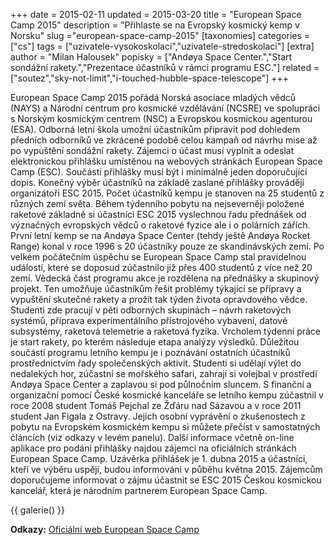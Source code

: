 +++
date = 2015-02-11
updated = 2015-03-20
title = "European Space Camp 2015"
description = "Přihlaste se na Evropský kosmický kemp v Norsku"
slug ="european-space-camp-2015"
[taxonomies]
categories = ["cs"]
tags = ["uzivatele-vysokoskolaci","uzivatele-stredoskolaci"]
[extra]
author = "Milan Halousek"
popisky = ["Andøya Space Center.","Start sondážní rakety.","Prezentace účastníků v rámci programu ESC."]
related = ["soutez","sky-not-limit","i-touched-hubble-space-telescope"]
+++

European Space Camp 2015 pořádá Norská asociace mladých vědců (NAYS) a Národní centrum pro kosmické vzdělávání (NCSRE) ve spolupráci s Norským kosmickým centrem (NSC) a Evropskou kosmickou agenturou (ESA). Odborná letní škola umožní účastníkům připravit pod dohledem předních odborníků ve zkrácené podobě celou kampaň od návrhu mise až po vypuštění sondážní rakety. Zájemci o účast musí vyplnit a odeslat elektronickou přihlášku umístěnou na webových stránkách European Space Camp (ESC). Součástí přihlášky musí být i minimálně jeden doporučující dopis. Konečný výběr účastníků na základě zaslané přihlášky provádějí organizátoři ESC 2015. Počet účastníků kempu je stanoven na 25 studentů z různých zemí světa. Během týdenního pobytu na nejseverněji položené raketové základně si účastníci ESC 2015 vyslechnou řadu přednášek od význačných evropských vědců o raketové fyzice ale i o polárních zářích. První letní kemp se na Andøya Space Center (tehdy ještě Andøya Rocket Range) konal v roce 1996 s 20 účastníky pouze ze skandinávských zemí. Po velkém počátečním úspěchu se European Space Camp stal pravidelnou událostí, které se doposud zúčastnilo již přes 400 studentů z více než 20 zemí. Vědecká část programu akce je rozdělena na přednášky a skupinový projekt. Ten umožňuje účastníkům řešit problémy týkající se přípravy a vypuštění skutečné rakety a prožít tak týden života opravdového vědce. Studenti zde pracují v pěti odborných skupinách – návrh raketových systémů, příprava experimentálního přístrojového vybavení, datové subsystémy, raketová telemetrie a raketová fyzika. Vrcholem týdenní práce je start rakety, po kterém následuje etapa analýzy výsledků. Důležitou součástí programu letního kempu je i poznávání ostatních účastníků prostřednictvím řady společenských aktivit. Studenti si udělají výlet do nedalekých hor, zúčastní se mořského safari, zahrají si volejbal v prostředí Andøya Space Center a zaplavou si pod půlnočním sluncem. S finanční a organizační pomocí České kosmické kanceláře se letního kempu zúčastnil v roce 2008 student Tomáš Pejchal ze Žďáru nad Sázavou a v roce 2011 student Jan Figala z Ostravy. Jejich osobní vyprávění o zkušenostech z pobytu na Evropském kosmickém kempu si můžete přečíst v samostatných článcích (viz odkazy v levém panelu). Další informace včetně on-line aplikace pro podání přihlášky najdou zájemci na oficiálních stránkách European Space Camp. Uzávěrka přihlášek je 1. dubna 2015 a účastníci, kteří ve výběru uspějí, budou informováni v půběhu května 2015. Zájemcům doporučujeme informovat o zájmu účastnit se ESC 2015 Českou kosmickou kancelář, která je národním partnerem European Space Camp.

{{ galerie() }}

**Odkazy:**
[Oficiální web European Space Camp]

[Oficiální web European Space Camp]: http://www.spacecamp.no/
